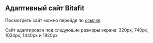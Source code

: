 ## Адаптивный сайт Bitafit

Посмотреть сайт можно перейдя по [ссылке](https://alexbash82.github.io/website/)

Сайт адаптирован под следующие размеры экрана: 320px, 740px, 1024px, 1440px и 1920px
